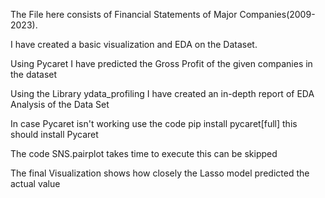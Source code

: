 The File here consists of Financial Statements of Major Companies(2009-2023).

I have created a basic visualization and EDA on the Dataset.

Using Pycaret I have predicted the Gross Profit of the given companies in the dataset

Using the Library ydata_profiling I have created an in-depth report of EDA Analysis of the Data Set

In case Pycaret isn't working use the code pip install pycaret[full] this should install Pycaret

The code SNS.pairplot takes time to execute this can be skipped

The final Visualization shows how closely the Lasso model predicted the actual value

